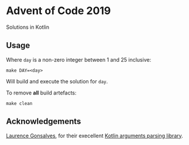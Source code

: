 # Advent of Code 2019
Solutions in Kotlin

## Usage
Where `day` is a non-zero integer between 1 and 25 inclusive:
```
make DAY=<day>
```
Will build and execute the solution for `day`.

To remove **all** build artefacts:
```
make clean
```

## Acknowledgements
[Laurence Gonsalves](https://github.com/xenomachina), for their execellent [Kotlin arguments parsing library](https://github.com/xenomachina/kotlin-argparser).

